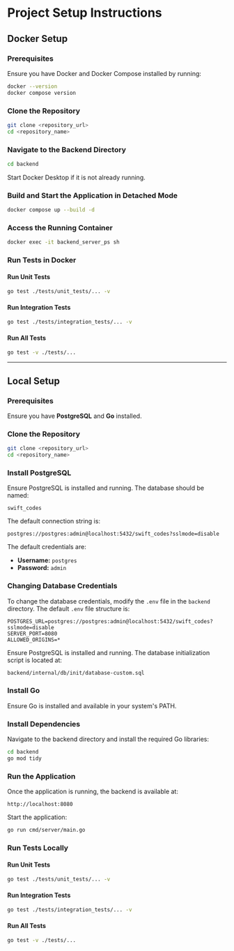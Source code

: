# Project Setup Instructions

## Docker Setup

### Prerequisites

Ensure you have Docker and Docker Compose installed by running:

```sh
docker --version
docker compose version
```

### Clone the Repository

```sh
git clone <repository_url>
cd <repository_name>
```

### Navigate to the Backend Directory

```sh
cd backend
```

Start Docker Desktop if it is not already running.

### Build and Start the Application in Detached Mode

```sh
docker compose up --build -d
```

### Access the Running Container

```sh
docker exec -it backend_server_ps sh
```

### Run Tests in Docker

#### Run Unit Tests

```sh
go test ./tests/unit_tests/... -v
```

#### Run Integration Tests

```sh
go test ./tests/integration_tests/... -v
```

#### Run All Tests

```sh
go test -v ./tests/...
```

---

## Local Setup

### Prerequisites

Ensure you have **PostgreSQL** and **Go** installed.

### Clone the Repository

```sh
git clone <repository_url>
cd <repository_name>
```

### Install PostgreSQL

Ensure PostgreSQL is installed and running. The database should be named:

```
swift_codes
```

The default connection string is:

```
postgres://postgres:admin@localhost:5432/swift_codes?sslmode=disable
```

The default credentials are:

- **Username:** `postgres`
- **Password:** `admin`

### Changing Database Credentials

To change the database credentials, modify the `.env` file in the `backend` directory. The default `.env` file structure is:

```
POSTGRES_URL=postgres://postgres:admin@localhost:5432/swift_codes?sslmode=disable
SERVER_PORT=8080
ALLOWED_ORIGINS=*
```

Ensure PostgreSQL is installed and running. The database initialization script is located at:

```sh
backend/internal/db/init/database-custom.sql
```

### Install Go

Ensure Go is installed and available in your system's PATH.

### Install Dependencies

Navigate to the backend directory and install the required Go libraries:

```sh
cd backend
go mod tidy
```

### Run the Application

Once the application is running, the backend is available at:

```
http://localhost:8080
```

Start the application:

```sh
go run cmd/server/main.go
```

### Run Tests Locally

#### Run Unit Tests

```sh
go test ./tests/unit_tests/... -v
```

#### Run Integration Tests

```sh
go test ./tests/integration_tests/... -v
```

#### Run All Tests

```sh
go test -v ./tests/...
```